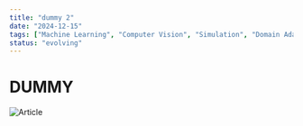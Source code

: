 ```yaml
---
title: "dummy 2"
date: "2024-12-15"
tags: ["Machine Learning", "Computer Vision", "Simulation", "Domain Adaptation"]
status: "evolving"
---
```


# DUMMY

![Article](/dist/image.png)
